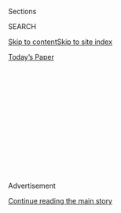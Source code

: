 <div id="app">

<div>

<div>

<div>

<div class="NYTAppHideMasthead css-1q2w90k e1suatyy0">

<div class="section css-ui9rw0 e1suatyy2">

<div class="css-eph4ug er09x8g0">

<div class="css-6n7j50">

</div>

<span class="css-1dv1kvn">Sections</span>

<div class="css-10488qs">

<span class="css-1dv1kvn">SEARCH</span>

</div>

[Skip to content](#site-content)[Skip to site
index](#site-index)

</div>

<div class="css-10698na e1huz5gh0">

</div>

</div>

<div id="masthead-bar-one" class="section hasLinks css-15hmgas e1csuq9d3">

<div class="css-uqyvli e1csuq9d0">

</div>

<div class="css-1uqjmks e1csuq9d1">

</div>

<div class="css-9e9ivx">

[](https://myaccount.nytimes3xbfgragh.onion/auth/login?response_type=cookie&client_id=vi)

</div>

<div class="css-1bvtpon e1csuq9d2">

[Today’s
Paper](https://www.nytimes3xbfgragh.onion/section/todayspaper)

</div>

</div>

</div>

</div>

<div data-aria-hidden="false">

<div id="site-content" data-role="main">

<div>

<div class="css-1aor85t" style="opacity:0.000000001;z-index:-1;visibility:hidden">

<div class="css-1hqnpie">

<div class="css-epjblv">

<span class="css-100wwgy">The T List: Five Things We Recommend This
Week</span>

</div>

<div class="css-k008qs">

<div class="css-o5pzib">

<span class="css-18z7m18"></span>

<div>

</div>

</div>

<span class="css-1n6z4y">https://nyti.ms/2Cwoa2D</span>

<div class="css-1705lsu">

<div class="css-4xjgmj">

<div class="css-4skfbu" data-role="toolbar" data-aria-label="Social Media Share buttons, Save button, and Comments Panel with current comment count" data-testid="share-tools">

  - 
  - 
  - 
  - 
    
    <div class="css-6n7j50">
    
    </div>

  - 

</div>

</div>

</div>

</div>

</div>

</div>

<div class="css-13pd83m">

</div>

<div id="top-wrapper" class="css-1sy8kpn">

<div id="top-slug" class="css-l9onyx">

Advertisement

</div>

[Continue reading the main
story](#after-top)

<div class="ad top-wrapper" style="text-align:center;height:100%;display:block;min-height:250px">

<div id="top" class="place-ad" data-position="top" data-size-key="top">

</div>

</div>

<div id="after-top">

</div>

</div>

<div>

<div id="sponsor-wrapper" class="css-1hyfx7x">

<div id="sponsor-slug" class="css-19vbshk">

Supported by

</div>

[Continue reading the main
story](#after-sponsor)

<div id="sponsor" class="ad sponsor-wrapper" style="text-align:center;height:100%;display:block">

</div>

<div id="after-sponsor">

</div>

</div>

<div class="css-186x18t">

</div>

<div class="css-1vkm6nb ehdk2mb0">

# The T List: Five Things We Recommend This Week

</div>

Well-designed puzzles, natural bug sprays, Paul McCarthy — and more.

<div class="css-bn0qp euiyums0">

July 23,
2020

<div class="css-4xjgmj">

<div class="css-d8bdto" data-role="toolbar" data-aria-label="Social Media Share buttons, Save button, and Comments Panel with current comment count" data-testid="share-tools">

  - 
  - 
  - 
  - 
    
    <div class="css-6n7j50">
    
    </div>

  - 

</div>

</div>

</div>

</div>

<div class="section meteredContent css-1r7ky0e" name="articleBody" itemprop="articleBody">

<div class="css-1fanzo5 StoryBodyCompanionColumn">

<div class="css-53u6y8">

*Welcome to the T List, a newsletter from the editors of T Magazine.
Each week, we’re sharing things we’re eating, wearing, listening to or
coveting now.* **[*Sign up
here*](https://www.nytimes3xbfgragh.onion/newsletters/t-list?module=inline)**
***to find us in your inbox every Wednesday.*** *You can always reach us
at* [*tlist@NYTimes.com*](mailto:tlist@NYTimes.com)*.*

-----

Unbox This

## Relaxing Puzzles With a Sharp Design Sensibility

</div>

</div>

<div class="css-79elbk" data-testid="photoviewer-wrapper">

<div class="css-z3e15g" data-testid="photoviewer-wrapper-hidden">

</div>

<div class="css-1a48zt4 ehw59r15" data-testid="photoviewer-children">

![<span class="css-1l9o2ey e13ogyst0" data-aria-hidden="true">Left: a
selection of Ordinary Habit puzzles. Right: a detail of a puzzle by the
artist and graphic designer Marleigh
Culver.</span><span class="css-1nlbvxy e1z0qqy90" itemprop="copyrightHolder"><span class="css-1ly73wi e1tej78p0">Credit...</span><span>Photos:
Guillermo Cano. Prop Styling: Emily Karian de
Cano</span></span>](https://static01.graylady3jvrrxbe.onion/images/2020/07/22/t-magazine/22tmag-tlist-slide-KKWD/22tmag-tlist-slide-KKWD-articleLarge.jpg?quality=75&auto=webp&disable=upscale)

</div>

</div>

<div class="css-1fanzo5 StoryBodyCompanionColumn">

<div class="css-53u6y8">

<div class="css-1wlr991">

<div class="css-18e8msd">

<div class="css-2ja7y1 epjyd6m0">

<div class="css-1baulvz">

By <span class="css-1baulvz last-byline" itemprop="name">Samuel
Rutter</span>

</div>

</div>

</div>

</div>

Just over a year ago — well before Covid-19 ushered in a renewed
interest in indoor activities — Echo Hopkins found herself taking a few
minutes out of each workday to complete a puzzle as a small way of
escaping screens and refocusing her attention. This eventually led her,
together with her mother, Teresa Hopkins, to co-found Ordinary Habit,
under which the pair have now launched a limited-edition series of
jigsaw puzzles that marries the mindfulness of play with thoughtful
design. “We wanted to encourage a return to doing things that are a
little more tactile,” said Echo, who is based in Brooklyn, N.Y. “There’s
such a simple joy to finding one piece that fits in a puzzle.”
Meanwhile, to engage the eyes, they have commissioned female
illustrators based around the world, including [Holly
Jolley](https://www.instagram.com/holly_jolley_/?hl=en) in Chile, [Bodil
Jane](https://www.instagram.com/bodiljane/?hl=en) in Amsterdam and the
New York City-based artist [Shawna
X](https://www.instagram.com/shawnax/?hl=en), whose work adorns the
exterior of the inclusive performance space House of Yes in Bushwick.
There are six 500-piece options in all, each of which is made of
recycled materials and comes in a box with a side resembling the spine
of a novel that fits seamlessly on a bookshelf. A portion of the profits
will be donated monthly to [the Loveland
Foundation](https://thelovelandfoundation.org/), which provides
financial assistance for therapy and other mental-health services for
Black women and girls. *$40,*
[*ordinaryhabit.com*](http://ordinaryhabit.com/)*.*

-----

</div>

</div>

<div class="css-1fanzo5 StoryBodyCompanionColumn">

<div class="css-53u6y8">

Covet
This

## 10 Vessels From Master Potter Lucie Rie

</div>

</div>

<div class="css-79elbk" data-testid="photoviewer-wrapper">

<div class="css-z3e15g" data-testid="photoviewer-wrapper-hidden">

</div>

<div class="css-1a48zt4 ehw59r15" data-testid="photoviewer-children">

<div class="css-1xdhyk6 erfvjey0">

<span class="css-1ly73wi e1tej78p0">Image</span>

<div class="css-zjzyr8">

<div data-testid="lazyimage-container" style="height:386.6666666666667px">

</div>

</div>

</div>

<span class="css-1l9o2ey e13ogyst0" data-aria-hidden="true">Ceramics by
Lucie Rie to be featured in the Phillips Design Auction on July 29,
2020.</span><span class="css-1nlbvxy e1z0qqy90" itemprop="copyrightHolder"><span class="css-1ly73wi e1tej78p0">Credit...</span><span>Courtesy
of Phillips</span></span>

</div>

</div>

<div class="css-1fanzo5 StoryBodyCompanionColumn">

<div class="css-53u6y8">

<div class="css-1wlr991">

<div class="css-18e8msd">

<div class="css-2ja7y1 epjyd6m0">

<div class="css-1baulvz">

By <span class="css-1baulvz last-byline" itemprop="name">Thessaly La
Force</span>

</div>

</div>

</div>

</div>

In 1938, the potter Lucie Rie, then 36, fled Vienna with her wheel and a
suitcase of her work. She found refuge in London, where she would live
for the remainder of her life, making artful ceramics and becoming one
of Europe’s most celebrated talents. Unlike other master English potters
such as Bernard Leach, who was inspired by the Arts and Crafts movement,
Rie drew her influences from both Modernism (in particular, the spare
sensibility of the midcentury Austrian architect and designer Josef
Hoffmann) as well as much older references, both European and Asian. As
Rie told the American journalist Claire Frankel in June 1990 in The
International Herald Tribune: “I was not so much influenced by the art
school \[School of Decorative Arts\] as by a small country museum on the
border of Hungary where there are Roman pots in the museum and maybe
five Chinese pots that influenced me. My teaching in Vienna was ‘look at
those beautiful glazes. You will never be able to do that.’ It was a
great incentive. And I did it.” Rie experimented with various colors and
textures, often applying the glaze directly onto the surface of her
stoneware or porcelain works before firing them only once (other potters
often use a more complicated process of bisque firing, applying glaze
and then refiring the object again). She limited her decoration to
sgraffito (using a needle to scratch on lines), subtle spirals, lips or
inlay — and her pots are beautiful in their simplicity. Ten of them
(from Frankel’s collection) are on view by appointment at the Phillips
auction house as part of its Design Auction this week. *Phillips, 450
Park Ave, New York, N.Y., 10022,*
[*phillips.com*](https://www.phillips.com/artist/711/lucie-rie)*.*

-----

Buy
This

## Four DEET-Free, Moisturizing Bug Sprays

</div>

</div>

<div class="css-79elbk" data-testid="photoviewer-wrapper">

<div class="css-z3e15g" data-testid="photoviewer-wrapper-hidden">

</div>

<div class="css-1a48zt4 ehw59r15" data-testid="photoviewer-children">

<div class="css-1xdhyk6 erfvjey0">

<span class="css-1ly73wi e1tej78p0">Image</span>

<div class="css-zjzyr8">

<div data-testid="lazyimage-container" style="height:247.46666666666667px">

</div>

</div>

</div>

<span class="css-1l9o2ey e13ogyst0" data-aria-hidden="true">Clockwise
from left: Jao’s Patio Oil, $30,
[jaobrand.com](https://jaobrand.com/collections/apothecary/products/patio-oil).
Kinfield’s Golden Hour, $22,
[kinfield.com](https://kinfield.com/products/golden-hour?utm_source=tmag&utm_medium=pr&utm_campaign=tlistjune2020).
Alba Botanica’s Anti-Bug Spray, $16,
[walmart.com](https://www.walmart.com/ip/Alba-Botanica-Anti-Bug-Deet-free-Insect-Repellent-Spray-4-Oz/349243024).
Beekman 1802’s Bye Bye Bugs Herbal Bug Repellent Bars, $12,
[beekman1802.com](https://beekman1802.com/products/bug-repellent-soap).</span><span class="css-1nlbvxy e1z0qqy90" itemprop="copyrightHolder"><span class="css-1ly73wi e1tej78p0">Credit...</span><span>Courtesy
of the brands</span></span>

</div>

</div>

<div class="css-1fanzo5 StoryBodyCompanionColumn">

<div class="css-53u6y8">

<div class="css-1wlr991">

<div class="css-18e8msd">

<div class="css-2ja7y1 epjyd6m0">

<div class="css-1baulvz">

By <span class="css-1baulvz last-byline" itemprop="name">Caitie
Kelly</span>

</div>

</div>

</div>

</div>

As temperatures rise this July, so does the presence of pesky
mosquitoes. And with the outdoors being the only safe place to socialize
(from a distance) at the moment, a good bug spray is essential. These
four DEET-free insect repellents promise not only to deter insects but
also to moisturize and refresh tired summer skin. The Brooklyn-based
personal wellness brand Kinfield created its [Golden
Hour](https://kinfield.com/products/golden-hour) ($22) spray using a
strain of citronella sourced from Indonesia. Its fast-drying formula
also contains lemongrass and clove, offering a more pleasing scent than
your typical bug spray, as well as lauric acid for hydration. Alba
Botanica’s [Anti-Bug
Spray](https://www.walmart.com/ip/Alba-Botanica-Anti-Bug-Deet-free-Insect-Repellent-Spray-4-Oz/349243024)
($18) uses lemongrass and citronella as well, plus peppermint oil, which
provides a cooling sensation sure to alleviate any existing bites.
[Patio
Oil](https://jaobrand.com/collections/apothecary/products/patio-oil)
($30), a super hydrating balm from the Pennsylvania-based brand Jao,
soothes skin with jojoba butter and vitamin E while warding off bugs
with lemon eucalyptus oil. Beekman 1802, which crafts its goat-milk-rich
products in upstate New York, carries a versatile bug repellent bar soap
called [Bye Bye Bugs Herbal Bug Repellent
Bars](https://beekman1802.com/products/bug-repellent-soap), that can be
used in the shower (the body releases the fragrance — citronella,
lavender and lemon peel — into the air later) or simply rubbed on
clothing or pulse points for shorter exposures. The bars are cut into
small squares ideal for throwing in a weekend bag or having on hand for
hikes.

-----

Read
This

## A Poet’s Visual Memoir From the ’70s

</div>

</div>

<div class="css-79elbk" data-testid="photoviewer-wrapper">

<div class="css-z3e15g" data-testid="photoviewer-wrapper-hidden">

</div>

<div class="css-1a48zt4 ehw59r15" data-testid="photoviewer-children">

<div class="css-1xdhyk6 erfvjey0">

<span class="css-1ly73wi e1tej78p0">Image</span>

<div class="css-zjzyr8">

<div data-testid="lazyimage-container" style="height:259.7111111111111px">

</div>

</div>

</div>

<span class="css-1l9o2ey e13ogyst0" data-aria-hidden="true">A grid from
“Memory” (2020) by Bernadette Mayer.
</span><span class="css-1nlbvxy e1z0qqy90" itemprop="copyrightHolder"><span class="css-1ly73wi e1tej78p0">Credit...</span><span>Courtesy
of the Bernadette Mayer Papers, Special Collections & Archives,
University of California, San Diego</span></span>

</div>

</div>

<div class="css-1fanzo5 StoryBodyCompanionColumn">

<div class="css-53u6y8">

<div class="css-1wlr991">

<div class="css-18e8msd">

<div class="css-2ja7y1 epjyd6m0">

<div class="css-1baulvz">

By <span class="css-1baulvz last-byline" itemprop="name">Megan
O’Grady</span>

</div>

</div>

</div>

</div>

In July **** 1971, the avant-garde poet and photographer Bernadette
Mayer embarked on an “emotional science project,” documenting each day
of the month with a roll of Kodachrome film and a journal entry. Mayer
created a seven-hour audio recording of the text, and the result — which
was shown by gallerist Holly Solomon in 1972 and then not again until
2016 (at Chicago’s Poetry Foundation) — is now being published in book
form by Siglio Press. Who, really, can resist New York City in the 1970s
— the elongated yellow taxis, shop signs and hot-dog vendors, the World
Trade Center rising? Mayer captured the Big Apple before **** the gloss,
before Starbucks and bank branches colonized the streets and artists and
writers fled, first for the other boroughs, then for other cities
entirely. But “Memory” is first and foremost a deeply personal exercise
in observation, its pages filled with shopping lists, friends, interiors
of diners, evidence of trips upstate, breakfasts, trees, a shaggy-haired
lover. (There’s even an analog selfie.) Seen in another light, the
project seems to anticipate the way we think about representing life
today, whether we’re sharing snippets of our days on Instagram or
unpolished fragments of thought on Twitter. Mayer, who became the
director of the St. Mark’s Poetry Project in the early 1980s, was a
rebel of form who refused to see life as a continuous, unspooling
narrative filled with straightforward meanings. In her thoughts and
images, we find an immersion in quotidian minutiae, synecdoche for a
lost era that feels almost eerily contemporary. *$45,*
[*sigliopress.com*](http://sigliopress.com/book/memory/)*.*

</div>

</div>

<div class="css-1fanzo5 StoryBodyCompanionColumn">

<div class="css-53u6y8">

-----

View
This

## Paul McCarthy’s Alpine Sketches

</div>

</div>

<div class="css-79elbk" data-testid="photoviewer-wrapper">

<div class="css-z3e15g" data-testid="photoviewer-wrapper-hidden">

</div>

<div class="css-1a48zt4 ehw59r15" data-testid="photoviewer-children">

<div class="css-1xdhyk6 erfvjey0">

<span class="css-1ly73wi e1tej78p0">Image</span>

<div class="css-zjzyr8">

<div data-testid="lazyimage-container" style="height:257.77777777777777px">

</div>

</div>

</div>

<span class="css-1l9o2ey e13ogyst0" data-aria-hidden="true">Left: Paul
McCarthy’s “A\&E, EVA, Santa Anita session” (2020). Right: the artist’s
performance still “A\&E Drawing Session, Santa Anita”
(2020).</span><span class="css-1nlbvxy e1z0qqy90" itemprop="copyrightHolder"><span class="css-1ly73wi e1tej78p0">Credit...</span><span>Left:
photo by Damon McCarthy. All images: © Paul McCarthy. Courtesy of the
artist and Hauser & Wirth</span></span>

</div>

</div>

<div class="css-1fanzo5 StoryBodyCompanionColumn">

<div class="css-53u6y8">

<div class="css-1wlr991">

<div class="css-18e8msd">

<div class="css-2ja7y1 epjyd6m0">

<div class="css-1baulvz">

By <span class="css-1baulvz last-byline" itemprop="name">M.H.
Miller</span>

</div>

</div>

</div>

</div>

The artist Paul McCarthy is currently the subject of two shows, one
online at Hauser & Wirth, and another at the exhibition space Tarmak 22
in Gstaad, the resort town in the Swiss Alps. These are, in many ways,
ideal locations for this artist, who has always had a heightened
awareness of detail and context. (On a recent Zoom call to discuss these
shows, McCarthy sat in a mostly unadorned room, the only remarkable
feature of which was a wooden cutout of Santa Claus, propped up against
the wall behind him; McCarthy, with his big white beard, shared a
certain resemblance.) As an early adopter of video-based art, he seemed
to predict the random, frenetic qualities of a mind poisoned by the
internet several decades before the fact, and McCarthy has often darkly
satirized Alpine culture and German fairy tales, Hollywood’s
appropriation of both and the fascist tendencies of all three. The
online show, in particular, functions a little like a summary of
McCarthy’s stylistic quirks. Nominally an exhibition of drawings, its
contents **** in fact resulted from a series of improvisational
performances McCarthy began filming with the actress Lilith Stangenberg
in early 2020: “drawing sessions,” as the artist refers to them, while
the two were in character as versions of Adolf Hitler and Eva Braun for
**** McCarthy’s new film project, called simply “A\&E.” The results are
messy, uncomfortable, confrontational and ultimately fascinating —
convincing evidence that, even in the supposedly simple gesture of
making a mark on a piece of paper, McCarthy is never as simple or
straightforward as he might seem.
[*hauserwirth.com*](https://www.hauserwirth.com/hauser-wirth-exhibitions/28962-paul-mccarthy-alpine-stories-dystopias)*.*

-----

From T’s Instagram

## \#TArtIssue: The Story of Ruth Asawa

</div>

</div>

<div class="css-cfo9c3">

</div>

<div>

</div>

</div>

<div>

</div>

<div>

</div>

<div>

</div>

<div>

<div id="bottom-wrapper" class="css-1ede5it">

<div id="bottom-slug" class="css-l9onyx">

Advertisement

</div>

[Continue reading the main
story](#after-bottom)

<div id="bottom" class="ad bottom-wrapper" style="text-align:center;height:100%;display:block;min-height:90px">

</div>

<div id="after-bottom">

</div>

</div>

</div>

</div>

</div>

## Site Index

<div>

</div>

## Site Information Navigation

  - [© <span>2020</span> <span>The New York Times
    Company</span>](https://help.nytimes3xbfgragh.onion/hc/en-us/articles/115014792127-Copyright-notice)

<!-- end list -->

  - [NYTCo](https://www.nytco.com/)
  - [Contact
    Us](https://help.nytimes3xbfgragh.onion/hc/en-us/articles/115015385887-Contact-Us)
  - [Work with us](https://www.nytco.com/careers/)
  - [Advertise](https://nytmediakit.com/)
  - [T Brand Studio](http://www.tbrandstudio.com/)
  - [Your Ad
    Choices](https://www.nytimes3xbfgragh.onion/privacy/cookie-policy#how-do-i-manage-trackers)
  - [Privacy](https://www.nytimes3xbfgragh.onion/privacy)
  - [Terms of
    Service](https://help.nytimes3xbfgragh.onion/hc/en-us/articles/115014893428-Terms-of-service)
  - [Terms of
    Sale](https://help.nytimes3xbfgragh.onion/hc/en-us/articles/115014893968-Terms-of-sale)
  - [Site
    Map](https://spiderbites.nytimes3xbfgragh.onion)
  - [Help](https://help.nytimes3xbfgragh.onion/hc/en-us)
  - [Subscriptions](https://www.nytimes3xbfgragh.onion/subscription?campaignId=37WXW)

</div>

</div>

</div>

</div>
